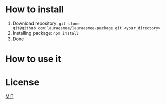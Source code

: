 # How to install

1. Download repository: `git clone git@github.com:lauraesmee/lauraesmee-package.git <your_directory>`
2. Installing package:
`npm install`
3. Done

# How to use it

# License
[MIT](https://github.com/lauraesmee/lauraesmee-package/blob/master/license.md)
